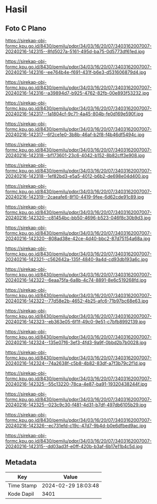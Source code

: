 # Hasil

## Foto C Plano

https://sirekap-obj-formc.kpu.go.id/8430/pemilu/pdpr/34/03/16/20/07/3403162007007-20240216-142315--8fd5027a-5161-495d-ba75-0d5773df61ed.jpg

https://sirekap-obj-formc.kpu.go.id/8430/pemilu/pdpr/34/03/16/20/07/3403162007007-20240216-142316--ee764b4e-f691-431f-b6e3-d531606879d4.jpg

https://sirekap-obj-formc.kpu.go.id/8430/pemilu/pdpr/34/03/16/20/07/3403162007007-20240216-142316--a39894d7-b925-4762-82fb-00e893f53232.jpg

https://sirekap-obj-formc.kpu.go.id/8430/pemilu/pdpr/34/03/16/20/07/3403162007007-20240216-142317--1a1804cf-9c71-4a45-804b-fe0d169e590f.jpg

https://sirekap-obj-formc.kpu.go.id/8430/pemilu/pdpr/34/03/16/20/07/3403162007007-20240216-142317--6f2ce1e0-3b8b-46af-b2f8-f4b46df5494c.jpg

https://sirekap-obj-formc.kpu.go.id/8430/pemilu/pdpr/34/03/16/20/07/3403162007007-20240216-142318--bf173601-23c6-4042-b152-8b82cff3e908.jpg

https://sirekap-obj-formc.kpu.go.id/8430/pemilu/pdpr/34/03/16/20/07/3403162007007-20240216-142318--1ef82bd3-e5a5-4012-b6b2-de698e04d400.jpg

https://sirekap-obj-formc.kpu.go.id/8430/pemilu/pdpr/34/03/16/20/07/3403162007007-20240216-142319--2caeafe6-8f10-4419-9fee-6d62cde91c89.jpg

https://sirekap-obj-formc.kpu.go.id/8430/pemilu/pdpr/34/03/16/20/07/3403162007007-20240216-142320--c81454bc-bb50-4696-b523-046f8c30b9d3.jpg

https://sirekap-obj-formc.kpu.go.id/8430/pemilu/pdpr/34/03/16/20/07/3403162007007-20240216-142320--808ad38e-42ce-4d40-bbc2-87d75154a68a.jpg

https://sirekap-obj-formc.kpu.go.id/8430/pemilu/pdpr/34/03/16/20/07/3403162007007-20240216-142321--c562642a-135f-4840-9a4d-cd93db193a6c.jpg

https://sirekap-obj-formc.kpu.go.id/8430/pemilu/pdpr/34/03/16/20/07/3403162007007-20240216-142322--6eaa75fa-6a8b-4c74-8891-8e6c519268fd.jpg

https://sirekap-obj-formc.kpu.go.id/8430/pemilu/pdpr/34/03/16/20/07/3403162007007-20240216-142322--77d58e2b-4652-4b25-afc6-71b97bc68e63.jpg

https://sirekap-obj-formc.kpu.go.id/8430/pemilu/pdpr/34/03/16/20/07/3403162007007-20240216-142323--eb363e05-6f1f-49c0-9e51-c7bfb8992139.jpg

https://sirekap-obj-formc.kpu.go.id/8430/pemilu/pdpr/34/03/16/20/07/3403162007007-20240216-142324--135e07f6-3ef3-4fd3-9a9f-0bbd2b7b0028.jpg

https://sirekap-obj-formc.kpu.go.id/8430/pemilu/pdpr/34/03/16/20/07/3403162007007-20240216-142324--74a2638f-c5b8-4b82-83df-a7f3b79c2f1d.jpg

https://sirekap-obj-formc.kpu.go.id/8430/pemilu/pdpr/34/03/16/20/07/3403162007007-20240216-142325--55c13220-78ca-4e87-ba91-19320438244f.jpg

https://sirekap-obj-formc.kpu.go.id/8430/pemilu/pdpr/34/03/16/20/07/3403162007007-20240216-142325--023c9c30-f481-4d31-b7df-497db6105b29.jpg

https://sirekap-obj-formc.kpu.go.id/8430/pemilu/pdpr/34/03/16/20/07/3403162007007-20240216-142326--ec731efd-c19c-47d7-9b4d-b0e6dfbed9ac.jpg

https://sirekap-obj-formc.kpu.go.id/8430/pemilu/pdpr/34/03/16/20/07/3403162007007-20240216-142315--dd03ad3f-e0ff-420b-b3af-6b17e11b4c5d.jpg


## Metadata

| Key        | Value               |
| ---------- | ------------------- |
| Time Stamp | 2024-02-29 18:03:48 |
| Kode Dapil | 3401                |



